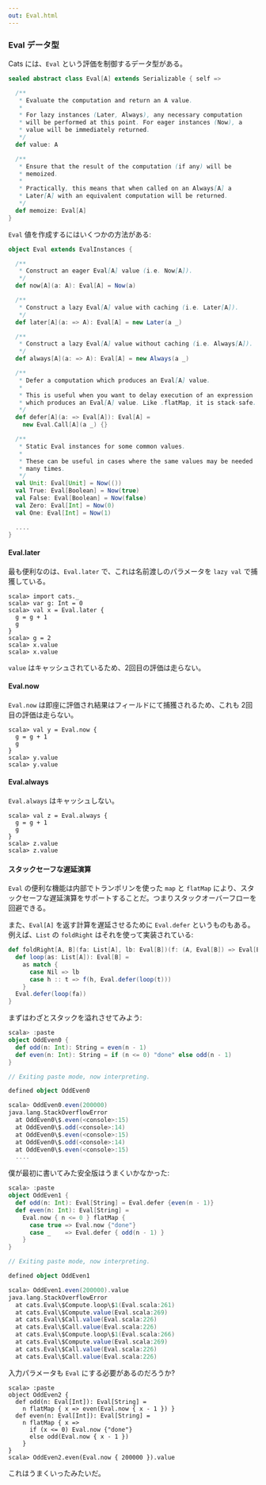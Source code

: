 ```yaml
---
out: Eval.html
---
```


### Eval データ型

Cats には、`Eval` という評価を制御するデータ型がある。

```scala
sealed abstract class Eval[A] extends Serializable { self =>

  /**
   * Evaluate the computation and return an A value.
   *
   * For lazy instances (Later, Always), any necessary computation
   * will be performed at this point. For eager instances (Now), a
   * value will be immediately returned.
   */
  def value: A

  /**
   * Ensure that the result of the computation (if any) will be
   * memoized.
   *
   * Practically, this means that when called on an Always[A] a
   * Later[A] with an equivalent computation will be returned.
   */
  def memoize: Eval[A]
}
```

`Eval` 値を作成するにはいくつかの方法がある:

```scala
object Eval extends EvalInstances {

  /**
   * Construct an eager Eval[A] value (i.e. Now[A]).
   */
  def now[A](a: A): Eval[A] = Now(a)

  /**
   * Construct a lazy Eval[A] value with caching (i.e. Later[A]).
   */
  def later[A](a: => A): Eval[A] = new Later(a _)

  /**
   * Construct a lazy Eval[A] value without caching (i.e. Always[A]).
   */
  def always[A](a: => A): Eval[A] = new Always(a _)

  /**
   * Defer a computation which produces an Eval[A] value.
   *
   * This is useful when you want to delay execution of an expression
   * which produces an Eval[A] value. Like .flatMap, it is stack-safe.
   */
  def defer[A](a: => Eval[A]): Eval[A] =
    new Eval.Call[A](a _) {}

  /**
   * Static Eval instances for some common values.
   *
   * These can be useful in cases where the same values may be needed
   * many times.
   */
  val Unit: Eval[Unit] = Now(())
  val True: Eval[Boolean] = Now(true)
  val False: Eval[Boolean] = Now(false)
  val Zero: Eval[Int] = Now(0)
  val One: Eval[Int] = Now(1)

  ....
}
```

#### Eval.later

最も便利なのは、`Eval.later` で、これは名前渡しのパラメータを `lazy val` で捕獲している。

```console:new
scala> import cats._
scala> var g: Int = 0
scala> val x = Eval.later {
  g = g + 1
  g
}
scala> g = 2
scala> x.value
scala> x.value
```

`value` はキャッシュされているため、2回目の評価は走らない。

#### Eval.now

`Eval.now` は即座に評価され結果はフィールドにて捕獲されるため、これも 2回目の評価は走らない。

```console
scala> val y = Eval.now {
  g = g + 1
  g
}
scala> y.value
scala> y.value
```

#### Eval.always

`Eval.always` はキャッシュしない。

```console
scala> val z = Eval.always {
  g = g + 1
  g
}
scala> z.value
scala> z.value
```

#### スタックセーフな遅延演算

`Eval` の便利な機能は内部でトランポリンを使った `map` と `flatMap` により、スタックセーフな遅延演算をサポートすることだ。つまりスタックオーバーフローを回避できる。

また、`Eval[A]` を返す計算を遅延させるために `Eval.defer` というものもある。例えば、`List` の `foldRight` はそれを使って実装されている:

```scala
def foldRight[A, B](fa: List[A], lb: Eval[B])(f: (A, Eval[B]) => Eval[B]): Eval[B] = {
  def loop(as: List[A]): Eval[B] =
    as match {
      case Nil => lb
      case h :: t => f(h, Eval.defer(loop(t)))
    }
  Eval.defer(loop(fa))
}
```

まずはわざとスタックを溢れさせてみよう:

```scala
scala> :paste
object OddEven0 {
  def odd(n: Int): String = even(n - 1)
  def even(n: Int): String = if (n <= 0) "done" else odd(n - 1)
}

// Exiting paste mode, now interpreting.

defined object OddEven0

scala> OddEven0.even(200000)
java.lang.StackOverflowError
  at OddEven0\$.even(<console>:15)
  at OddEven0\$.odd(<console>:14)
  at OddEven0\$.even(<console>:15)
  at OddEven0\$.odd(<console>:14)
  at OddEven0\$.even(<console>:15)
  ....
```

僕が最初に書いてみた安全版はうまくいかなかった:

```scala
scala> :paste
object OddEven1 {
  def odd(n: Int): Eval[String] = Eval.defer {even(n - 1)}
  def even(n: Int): Eval[String] =
    Eval.now { n <= 0 } flatMap {
      case true => Eval.now {"done"}
      case _    => Eval.defer { odd(n - 1) }
    }
}

// Exiting paste mode, now interpreting.

defined object OddEven1

scala> OddEven1.even(200000).value
java.lang.StackOverflowError
  at cats.Eval\$Compute.loop\$1(Eval.scala:261)
  at cats.Eval\$Compute.value(Eval.scala:269)
  at cats.Eval\$Call.value(Eval.scala:226)
  at cats.Eval\$Call.value(Eval.scala:226)
  at cats.Eval\$Compute.loop\$1(Eval.scala:266)
  at cats.Eval\$Compute.value(Eval.scala:269)
  at cats.Eval\$Call.value(Eval.scala:226)
  at cats.Eval\$Call.value(Eval.scala:226)
```

入力パラメータも `Eval` にする必要があるのだろうか?

```console
scala> :paste
object OddEven2 {
  def odd(n: Eval[Int]): Eval[String] =
    n flatMap { x => even(Eval.now { x - 1 }) }
  def even(n: Eval[Int]): Eval[String] =
    n flatMap { x =>
      if (x <= 0) Eval.now {"done"}
      else odd(Eval.now { x - 1 })
    }
}
scala> OddEven2.even(Eval.now { 200000 }).value
```

これはうまくいったみたいだ。
